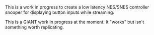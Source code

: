 This is a work in progress to create a low latency NES/SNES controller snooper for
displaying button inputs while streaming.

This is a GIANT work in progress at the moment. It "works" but isn't something worth replicating.
